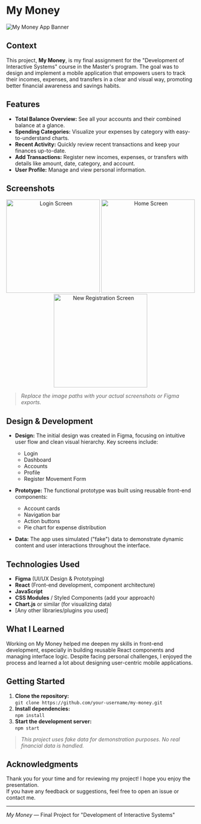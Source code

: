 # My Money

![My Money App Banner](./assets/banner.png)

## Context

This project, **My Money**, is my final assignment for the "Development of Interactive Systems" course in the Master's program. The goal was to design and implement a mobile application that empowers users to track their incomes, expenses, and transfers in a clear and visual way, promoting better financial awareness and savings habits.

## Features

- **Total Balance Overview:** See all your accounts and their combined balance at a glance.
- **Spending Categories:** Visualize your expenses by category with easy-to-understand charts.
- **Recent Activity:** Quickly review recent transactions and keep your finances up-to-date.
- **Add Transactions:** Register new incomes, expenses, or transfers with details like amount, date, category, and account.
- **User Profile:** Manage and view personal information.

## Screenshots

<p align="center">
  <img src="screenshots/Login.png" width="250" alt="Login Screen" />
  <img src="screenshots/Home.png" width="250" alt="Home Screen" />
  <img src="screenshots/New_registration.png" width="250" alt="New Registration Screen" />
</p>

> _Replace the image paths with your actual screenshots or Figma exports._

## Design & Development

- **Design:** The initial design was created in Figma, focusing on intuitive user flow and clean visual hierarchy. Key screens include:
  - Login
  - Dashboard
  - Accounts
  - Profile
  - Register Movement Form

- **Prototype:** The functional prototype was built using reusable front-end components:
  - Account cards
  - Navigation bar
  - Action buttons
  - Pie chart for expense distribution

- **Data:** The app uses simulated ("fake") data to demonstrate dynamic content and user interactions throughout the interface.

## Technologies Used

- **Figma** (UI/UX Design & Prototyping)
- **React** (Front-end development, component architecture)
- **JavaScript**
- **CSS Modules** / Styled Components (add your approach)
- **Chart.js** or similar (for visualizing data)
- [Any other libraries/plugins you used]

## What I Learned

Working on My Money helped me deepen my skills in front-end development, especially in building reusable React components and managing interface logic. Despite facing personal challenges, I enjoyed the process and learned a lot about designing user-centric mobile applications.

## Getting Started

1. **Clone the repository:**  
   `git clone https://github.com/your-username/my-money.git`
2. **Install dependencies:**  
   `npm install`
3. **Start the development server:**  
   `npm start`

> _This project uses fake data for demonstration purposes. No real financial data is handled._

## Acknowledgments

Thank you for your time and for reviewing my project! I hope you enjoy the presentation.  
If you have any feedback or suggestions, feel free to open an issue or contact me.

---

_My Money_ — Final Project for "Development of Interactive Systems"